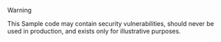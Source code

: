 > [!WARNING]
> This Sample code may contain security vulnerabilities, should never be used in production, and exists only for illustrative purposes.
